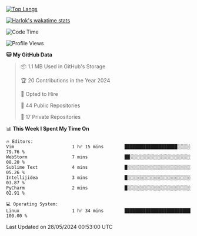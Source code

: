 [![Top Langs](https://github-readme-stats.vercel.app/api/top-langs/?username=remisiki&theme=dracula&layout=compact&hide=Jupyter%20Notebook,CSS,HTML&langs_count=10&exclude_repo=GMM-Demux-GUI)](https://github.com/anuraghazra/github-readme-stats)

[![Harlok's wakatime stats](https://github-readme-stats.vercel.app/api/wakatime?username=@remisiki&theme=dracula&layout=compact&langs_count=10&hide=other,html,css,text,json,markdown,jupyter)](https://github.com/anuraghazra/github-readme-stats)

<!--START_SECTION:waka-->
![Code Time](http://img.shields.io/badge/Code%20Time-822%20hrs%2026%20mins-blue)

![Profile Views](http://img.shields.io/badge/Profile%20Views-0-blue)

**🐱 My GitHub Data** 

> 📦 1.1 MB Used in GitHub's Storage 
 > 
> 🏆 20 Contributions in the Year 2024
 > 
> 💼 Opted to Hire
 > 
> 📜 44 Public Repositories 
 > 
> 🔑 17 Private Repositories 
 > 
📊 **This Week I Spent My Time On** 

```text
🔥 Editors: 
Vim                      1 hr 15 mins        ████████████████████░░░░░   79.76 % 
WebStorm                 7 mins              ██░░░░░░░░░░░░░░░░░░░░░░░   08.20 % 
Sublime Text             4 mins              █░░░░░░░░░░░░░░░░░░░░░░░░   05.26 % 
Intellijidea             3 mins              █░░░░░░░░░░░░░░░░░░░░░░░░   03.87 % 
PyCharm                  2 mins              █░░░░░░░░░░░░░░░░░░░░░░░░   02.91 % 

💻 Operating System: 
Linux                    1 hr 34 mins        █████████████████████████   100.00 % 
```


 Last Updated on 28/05/2024 00:53:00 UTC
<!--END_SECTION:waka-->
